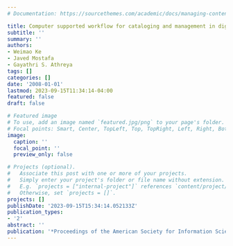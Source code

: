 ```yaml
---
# Documentation: https://sourcethemes.com/academic/docs/managing-content/

title: Computer supported workflow for cataloging and management in digital libraries
subtitle: ''
summary: ''
authors:
- Weimao Ke
- Javed Mostafa
- Gayathri S. Athreya
tags: []
categories: []
date: '2008-01-01'
lastmod: 2023-09-15T11:34:14-04:00
featured: false
draft: false

# Featured image
# To use, add an image named `featured.jpg/png` to your page's folder.
# Focal points: Smart, Center, TopLeft, Top, TopRight, Left, Right, BottomLeft, Bottom, BottomRight.
image:
  caption: ''
  focal_point: ''
  preview_only: false

# Projects (optional).
#   Associate this post with one or more of your projects.
#   Simply enter your project's folder or file name without extension.
#   E.g. `projects = ["internal-project"]` references `content/project/deep-learning/index.md`.
#   Otherwise, set `projects = []`.
projects: []
publishDate: '2023-09-15T15:34:14.052133Z'
publication_types:
- '2'
abstract: ''
publication: '*Proceedings of the American Society for Information Science and Technology*'
---
```


